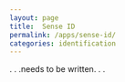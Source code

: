 ```yaml
---
layout: page
title:  Sense ID
permalink: /apps/sense-id/
categories: identification
---
```


. . .needs to be written. . .